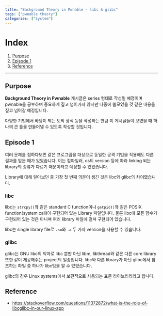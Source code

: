 ```yaml
---
title: "Background Theory in Pwnable - libc & glibc"
tags: ["pwnable theory"]
categories: ["System"]
---
```


# Index

1. [Purpose](#purpose)
2. [Episode 1](#episode-1)
3. [Reference](#reference)

* * *

## Purpose

**Background Theory in Pwnable** 게시글은 series 형태로 작성될 예정이며 pwnable을 공부하며 중요하게 짚고 넘어가지 않지만 나중에 쓸모있을 것 같은 내용을 짚고 넘어갈 예정입니다.

다양한 기법에서 바탕이 되는 토막 상식 등을 작성하는 만큼 이 게시글들이 모였을 때 하나의 큰 틀을 만들어낼 수 있도록 작성할 것입니다.

## Episode 1

여러 문제를 접하다보면 같은 프로그램을 대상으로 동일한 공격 기법을 적용해도 다른 결과를 얻은 때가 있었습니다. 이는 컴파일러, os의 version 등에 따라 linking 되는 library의 종류가 다르기 때문이라고 예상할 수 있었습니다.

Library에 대해 알아보던 중 가장 첫 번째 의문이 생긴 것은 libc와 glibc의 차이였습니다.

### libc

libc는 `strcpy()`와 같은 standard C function이나 `getpid()`와 같은 POSIX function(system call)이 구현되어 있는 Library 파일입니다. 물론 libc에 모든 함수가 구현되어 있는 것은 아니며 여러 library 파일에 걸쳐 구현되어 있습니다.

libc는 single library file로 `.so`와 `.a` 두 가지 version을 사용할 수 있습니다.

### glibc

glibc는 GNU libc의 약자로 libc 뿐만 아닌 libm, libthread와 같은 다른 core library 또한 같이 제공해주는 project의 일종입니다. libc와 다른 library가 아닌 glibc에서 참조하는 파일 중 하나가 libc임을 알 수 있었습니다.

glibc의 경우 Linux systems에서 보편적으로 사용되는 표준 라이브러리라고 합니다.

## Reference

- <https://stackoverflow.com/questions/11372872/what-is-the-role-of-libcglibc-in-our-linux-app>
